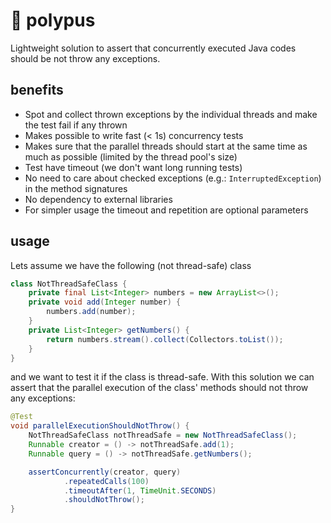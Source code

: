 # 🐙 polypus
Lightweight solution to assert that concurrently executed Java codes should be not throw any exceptions.

## benefits
* Spot and collect thrown exceptions by the individual threads and make the test fail if any thrown
* Makes possible to write fast (< 1s) concurrency tests
* Makes sure that the parallel threads should start at the same time as much as possible
  (limited by the thread pool's size)
* Test have timeout (we don't want long running tests)
* No need to care about checked exceptions (e.g.: `InterruptedException`) in the method signatures
* No dependency to external libraries
* For simpler usage the timeout and repetition are optional parameters

## usage

Lets assume we have the following (not thread-safe) class

```java
class NotThreadSafeClass {
    private final List<Integer> numbers = new ArrayList<>();
    private void add(Integer number) {
        numbers.add(number);
    }
    private List<Integer> getNumbers() {
        return numbers.stream().collect(Collectors.toList());
    }
}
```
and we want to test it if the class is thread-safe.
With this solution we can assert that the parallel execution of the class' methods should not throw any exceptions:
```java
@Test
void parallelExecutionShouldNotThrow() {
    NotThreadSafeClass notThreadSafe = new NotThreadSafeClass();
    Runnable creator = () -> notThreadSafe.add(1);
    Runnable query = () -> notThreadSafe.getNumbers();

    assertConcurrently(creator, query)
            .repeatedCalls(100)
            .timeoutAfter(1, TimeUnit.SECONDS)
            .shouldNotThrow();
}
```